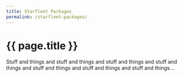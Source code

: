 ```yaml
---
title: Starfleet Packages
permalink: /starfleet-packages/
---
```


# {{ page.title }}

Stuff and things and stuff and things and stuff and things and stuff and things and stuff and things and stuff and things and stuff and things...